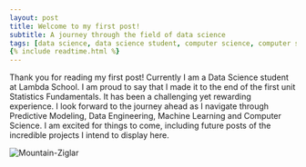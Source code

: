 ```yaml
---
layout: post
title: Welcome to my first post!
subtitle: A journey through the field of data science
tags: [data science, data science student, computer science, computer science student, tech, data]
{% include readtime.html %}
---
```


Thank you for reading my first post! Currently I am a Data Science student at Lambda School. I am proud to say 
that I made it to the end of the first unit Statistics Fundamentals. It has been a challenging yet rewarding 
experience. I look forward to the journey ahead as I navigate through Predictive Modeling, Data Engineering, 
Machine Learning and Computer Science. I am excited for things to come, including future posts of the incredible projects I intend to display here. 

![Mountain-Ziglar](https://i.pinimg.com/236x/63/30/1d/63301d2d1c99d365f4f26c0f1853e4fb--backpacking-list-hiking-quotes.jpg)
